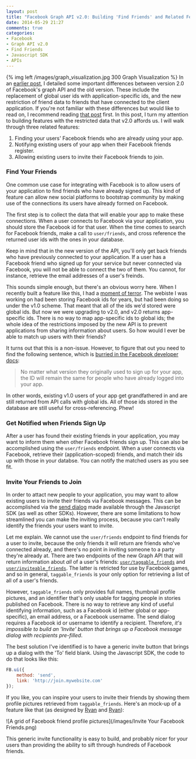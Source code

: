 ```yaml
---
layout: post
title: "Facebook Graph API v2.0: Building 'Find Friends' and Related Features"
date: 2014-05-29 21:27
comments: true
categories:
- Facebook
- Graph API v2.0
- Find Friends
- Javascript SDK
- APIs
---
```


{% img left /images/graph_visualization.jpg 300 Graph Visualization %}
In an [earlier post](/blog/changes-in-facebook-graph-api-2-dot-0/), I detailed  some important differences between version 2.0 of Facebook's graph API and the old version.
These include the replacement of global user ids with application-specific ids, and the new restriction of friend data to friends that have connected to the client application.
If you're not familiar with these differences but would like to read on, I recommend reading [that post](/blog/changes-in-facebook-graph-api-2-dot-0/) first.
In this post, I turn my attention to building features with the restricted data that v2.0 affords us.
I will walk through three related features:

1. Finding your users' Facebook friends who are already using your app.
2. Notifying existing users of your app when their Facebook friends register.
3. Allowing existing users to invite their Facebook friends to join.

<!-- more -->


### Find Your Friends

One common use case for integrating with Facebook is to allow users of your application to find friends who have already signed up.
This kind of feature can allow new social platforms to bootstrap community by making use of the connections its users have already formed on Facebook.

The first step is to collect the data that will enable your app to make these connections.
When a user connects to Facebook via your application, you should store the Facebook id for that user.
When the time comes to search for Facebook friends, make a call to `user/friends`, and cross reference the returned user ids with the ones in your database.

Keep in mind that in the new version of the API, you'll only get back friends who have previously connected to your application.
If a user has a Facebook friend who signed up for your service but never connected via Facebook, you will not be able to connect the two of them.
You cannot, for instance, retrieve the email addresses of a user's freinds.

This sounds simple enough, but there's an obvious worry here.
When I recently built a feature like this, I had a <a href="http://media.giphy.com/media/citBl9yPwnUOs/giphy.gif" target="_blank">moment of terror</a>.
The webiste I was working on had been storing Facebook ids for years, but had been doing so under the v1.0 scheme.
That meant that all of the ids we'd stored were global ids.
But now we were upgrading to v2.0, and v2.0 returns app-specific ids.
There is no way to map app-specific ids to global ids; the whole idea of the restrictions imposed by the new API is to prevent applications from sharing information about users.
So how would I ever be able to match up users with their friends?

It turns out that this is a non-issue.
However, to figure that out you need to find the following sentence, which is <a href="https://developers.facebook.com/docs/apps/upgrading/#upgrading_v2_0_user_ids" target="_blank">burried in the Facebook developer docs</a>:

> No matter what version they originally used to sign up for your app, the ID will remain the same for people who have already logged into your app.

In other words, existing v1.0 users of your app get grandfathered in and are still returned from API calls with global ids.
All of those ids stored in the database are still useful for cross-referencing.
Phew!

### Get Notified when Friends Sign Up

After a user has found their existing friends in your application, you may want to inform them when other Facebook friends sign up.
This can also be accomplished using the `user/friends` endpoint.
When a user connects via Facebook, retrieve their (application-scoped) friends, and match their ids up with those in your databse.
You can notify the matched users as you see fit.

### Invite Your Friends to Join

In order to attact new people to your application, you may want to allow existing users to invite their friends via Facebook messages.
This can be accomplished via the <a href="https://developers.facebook.com/docs/sharing/reference/send-dialog" target="_blank">send dialog</a> made available through the Javascript SDK (as well as other SDKs).
However, there are some limitations to how streamlined you can make the inviting process, because you can't really identify the friends your users want to invite. 

Let me explain.
We cannot use the `user/friends` endpoint to find friends for a user to invite, because the only friends it will return are friends who've connected already, and there's no point in inviting  someone to a party they're already at.
There are two endpoints of the new Graph API that will return information about *all* of a user's friends: <a href="https://developers.facebook.com/docs/graph-api/reference/v2.0/user/taggable_friends" target="_blank">`user/taggable_friends`</a> and <a href="https://developers.facebook.com/docs/graph-api/reference/v2.0/user/invitable_friends" target="_blank">`user/inviteable_friends`</a>.
The latter is retricted for use by Facebook games, and so in general, `taggable_friends` is your only option for retrieving a list of all of a user's friends.

However, `taggable_friends` only provides full names, thumbnail profile pictures, and an identifier that's only usable for tagging people in stories published on Facebook.
There is no way to retrieve any kind of useful identifying information, such as a Facebook id (either global or app-specific), an email address, or a Facebook username.
The send dialog requires a Facebook id or username to identify a recipient.
Therefore, *it's impossible to build an 'Invite' button that brings up a Facebook message dialog with recipients pre-filled*.

The best solution I've identified is to have a generic invite button that brings up a dialog with the 'To' field blank.
Using the Javascript SDK, the code to do that looks like this:

```javascript
FB.ui({
    method: 'send',
    link: 'http://join.mywebsite.com'
});
```

If you like, you can inspire your users to invite their friends by showing them profile pictures retrieved from `taggable_friends`.
Here's an mock-up of a feature like that (as designed by <a href="(http://ryanmerrill.net/" target="_blank">Ryan</a> and <a href="http://ryanahamilton.com/" target="_blank">Ryan</a>):

![A grid of Facebook friend profile pictures](/images/Invite Your Facebook Friends.png)

This generic invite functionality is easy to build, and probably nicer for your users than providing the ability to sift through hundreds of Facebook friends.
